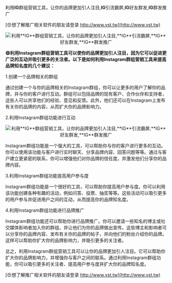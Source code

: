 利用**IG**群组营销工具，让你的品牌更加引人注目,**IG**引流霸屏,**IG**好友群发,**IG**群发推广

[😍想了解推广相关软件的朋友请登录 http://www.vst.tw](http://www.vst.tw)

 <center><img src="https://vst.tw/MP4/tuiguang/png/8.png" alt="利用**IG**群组营销工具，让你的品牌更加引人注目,**IG**引流霸屏,**IG**好友群发,**IG**群发推广"></center>

**😄利用Instagram群组营销工具可以使你的品牌更加引人注目，因为它可以促进更广泛的互动并吸引更多的关注者。以下是如何利用Instagram群组营销工具来提高品牌知名度的几个建议：**

1.创建一个品牌相关的群组

通过创建一个与你的品牌相关的Instagram群组，你可以让更多的用户了解你的品牌，并与你的客户进行互动。群组可以包括品牌的现有客户、合作伙伴和支持者，这些人可以共享他们的经验、意见和反馈。此外，他们还可以在Instagram上发布有关你的品牌的内容，从而扩大你的品牌影响力。

2.利用Instagram群组功能进行互动

 <center><img src="https://vst.tw/MP4/tuiguang/png/0.png" alt="利用**IG**群组营销工具，让你的品牌更加引人注目,**IG**引流霸屏,**IG**好友群发,**IG**群发推广"></center>

Instagram群组功能是一个强大的工具，可以帮助你与你的客户进行更多的互动。你可以使用该功能与客户进行实时聊天、分享品牌内容、回答问题等等。通过与客户建立更紧密的联系，你可以增强他们对你品牌的信任度，并激发他们分享你的品牌内容。

3.利用Instagram群组功能提高用户参与度

Instagram群组功能是一个很好的工具，可以帮助你提高用户参与度。你可以利用该功能创建各种有趣的活动，例如问答、投票、抽奖等等。这些活动可以吸引更多的用户参与并促进用户之间的互动，从而提高你的品牌知名度。

4.利用Instagram群组功能进行品牌推广

Instagram群组功能还可以帮助你进行品牌推广。你可以邀请一些知名的博主或社交媒体影响者加入你的群组，并让他们为你的品牌做出宣传。这些博主和影响者可以分享你的品牌内容、发布有关你的品牌的帖子，并向他们的粉丝介绍你的品牌。这样可以帮助你扩大你的品牌影响力，并吸引更多的关注者。

总之，利用Instagram群组营销工具可以让你的品牌更加引人注目。它可以帮助你扩大你的品牌影响力，并增强你与客户之间的联系。通过利用Instagram群组功能，你可以吸引更多的关注者、提高用户参与度并扩大你的品牌知名度。

[😍想了解推广相关软件的朋友请登录 http://www.vst.tw](http://www.vst.tw)



